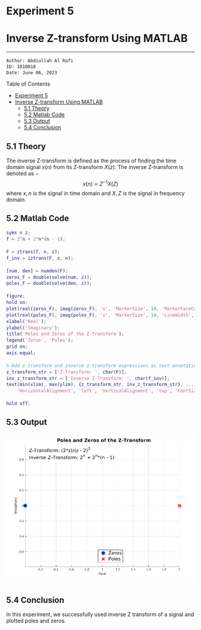 # Experiment 5
# Inverse Z-transform Using MATLAB
***
```
Author: Abdiullah Al Rafi
ID: 1810018
Date: June 06, 2023
```
Table of Contents
- [Experiment 5](#experiment-5)
- [Inverse Z-transform Using MATLAB](#inverse-z-transform-using-matlab)
  - [5.1 Theory](#51-theory)
  - [5.2 Matlab Code](#52-matlab-code)
  - [5.3 Output](#53-output)
  - [5.4 Conclusion](#54-conclusion)

## 5.1 Theory
The inverse Z-transform is defined as the process of finding the time domain signal $x(n)$ from its Z-transform $X(z)$. The inverse Z-transform is denoted as −
$$x(n)=Z^{−1} X(Z)$$
where $x,n$ is the signal in time domain and $X,Z$ is the signal in frequency domain.

## 5.2 Matlab Code
```matlab
syms n z;  
f = 2^n + 2^n*(n - 1);  

F = ztrans(f, n, z);
f_inv = iztrans(F, z, n);

[num, den] = numden(F);  
zeros_F = double(solve(num, z));  
poles_F = double(solve(den, z));

figure;  
hold on;  
plot(real(zeros_F), imag(zeros_F), 'o', 'MarkerSize', 10, 'MarkerFaceColor', 'b');  
plot(real(poles_F), imag(poles_F), 'x', 'MarkerSize', 10, 'LineWidth', 2, 'Color', 'r');  
xlabel('Real');  
ylabel('Imaginary');  
title('Poles and Zeros of the Z-Transform');  
legend('Zeros', 'Poles');  
grid on;  
axis equal;

% Add z-transform and inverse z-transform expressions as text annotations  
z_transform_str = ['Z-Transform: ', char(F)];  
inv_z_transform_str = ['Inverse Z-Transform: ', char(f_inv)];  
text(min(xlim), max(ylim), {z_transform_str, inv_z_transform_str}, ...  
    'HorizontalAlignment', 'left', 'VerticalAlignment', 'top', 'FontSize', 10, 'BackgroundColor', 'w');

hold off;
```

## 5.3 Output
![Figure Delay Detection in Noisy Signal](Lab5_Inverse.png "Figure Delay Detection in Noisy Signal")

## 5.4 Conclusion
In this experiment, we successfully used inverse Z transform of a signal and plotted poles and zeros.